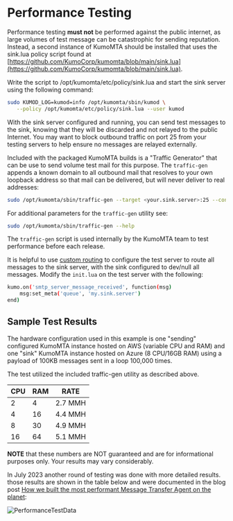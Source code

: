# Performance Testing
Performance testing **must not** be performed against the public internet, as large volumes of test message can be catastrophic for sending reputation. Instead, a second instance of KumoMTA should be installed that uses the sink.lua policy script found at [https://github.com/KumoCorp/kumomta/blob/main/sink.lua](https://github.com/KumoCorp/kumomta/blob/main/sink.lua).

Write the script to /opt/kumomta/etc/policy/sink.lua and start the sink server using the following command:

```bash
sudo KUMOD_LOG=kumod=info /opt/kumomta/sbin/kumod \
   --policy /opt/kumomta/etc/policy/sink.lua --user kumod
```

With the sink server configured and running, you can send test messages to the sink, knowing that they will be discarded and not relayed to the public Internet. You may want to block outbound traffic on port 25 from your testing servers to help ensure no messages are relayed externally.

Included with the packaged KumoMTA builds is a "Traffic Generator" that can be use to send volume test mail for this purpose. The `traffic-gen` appends a known domain to all outbound mail that resolves to your own loopback address so that mail can be delivered, but will never deliver to real addresses:

```bash
sudo /opt/kumomta/sbin/traffic-gen --target <your.sink.server>:25 --concurrency 20000 --message-count 100000 --body-size 100000
```

For additional parameters for the `traffic-gen` utility see:
```bash
sudo /opt/kumomta/sbin/traffic-gen --help
```

The `traffic-gen` script is used internally by the KumoMTA team to test performance before each release.

It is helpful to use [custom routing](https://docs.kumomta.com/userguide/policy/routing/) to configure the test server to route all messages to the sink server, with the sink configured to dev/null all messages. Modify the `init.lua` on the test server with the following:

```bash
kumo.on('smtp_server_message_received', function(msg)
    msg:set_meta('queue', 'my.sink.server')
end)
```

## Sample Test Results
The hardware configuration used in this example is one "sending" configured KumoMTA instance hosted on AWS (variable CPU and RAM) and one "sink" KumoMTA instance hosted on Azure (8 CPU/16GB RAM) using a payload of 100KB messages sent in a loop 100,000 times.

The test utilized the included traffic-gen utility as described above.

| CPU | RAM | RATE |
| --- | --- | --- |
| 2   | 4  |  2.7 MMH  |
| 4   | 16  | 4.4 MMH  |
| 8   | 30  | 4.9 MMH  |
| 16   | 64  | 5.1 MMH  |

**NOTE** that these numbers are NOT guaranteed and are for informational purposes only. Your results may vary considerably.

In July 2023 another round of testing was done with more detailed results.  those results are shown in the table below and were documented in the blog post [How we built the most performant Message Transfer Agent on the planet](https://kumomta.com/blog/building-the-fastest-mta-on-the-planet):

![PerformanceTestData](https://docs.kumomta.com/assets/images/Performance_testing_kumomta_public.png)
